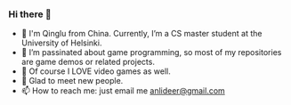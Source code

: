 ### Hi there 👋

- 🌱 I'm Qinglu from China. Currently, I’m a CS master student at the University of Helsinki.
- 🔭 I’m passinated about game programming, so most of my repositories are game demos or related projects.
- 👻 Of course I LOVE video games as well.
- 👯 Glad to meet new people. 
- 📫 How to reach me: just email me anlideer@gmail.com


<!--
**anlideer/anlideer** is a ✨ _special_ ✨ repository because its `README.md` (this file) appears on your GitHub profile.

Here are some ideas to get you started:

- 🔭 I’m currently working on ...
- 🌱 I’m currently learning ...
- 👯 I’m looking to collaborate on ...
- 🤔 I’m looking for help with ...
- 💬 Ask me about ...
- 📫 How to reach me: ...
- 😄 Pronouns: ...
- ⚡ Fun fact: ...
-->
